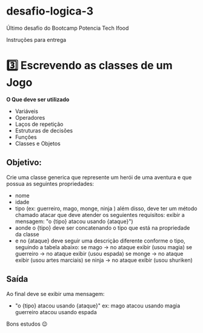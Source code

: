 # desafio-logica-3
Último desafio do Bootcamp Potencia Tech Ifood

Instruções para entrega
# 3️⃣ Escrevendo as classes de um Jogo
**O Que deve ser utilizado**
- Variáveis
- Operadores
- Laços de repetição
- Estruturas de decisões
- Funções
- Classes e Objetos
## Objetivo:
Crie uma classe generica que represente um herói de uma aventura e que possua as seguintes propriedades:
- nome
- idade
- tipo (ex: guerreiro, mago, monge, ninja )
além disso, deve ter um método chamado atacar que deve atender os seguientes requisitos:
 exibir a mensagem: "o {tipo} atacou usando {ataque}")
- aonde o {tipo} deve ser concatenando o tipo que está na propriedade da classe
- e no {ataque} deve seguir uma descrição diferente conforme o tipo, seguindo a tabela abaixo:
se mago -> no ataque exibir (usou magia)
se guerreiro -> no ataque exibir (usou espada)
se monge -> no ataque exibir (usou artes marciais)
se ninja -> no ataque exibir (usou shuriken)
## Saída
Ao final deve se exibir uma mensagem:
- "o {tipo} atacou usando {ataque}"
  ex: mago atacou usando magia
  guerreiro atacou usando espada
 
 
Bons estudos 😉
